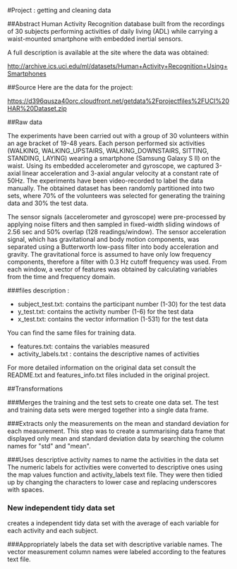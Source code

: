 #Project : getting and cleaning data 

##Abstract 
 Human Activity Recognition database built from the recordings of 30 subjects performing activities of daily living (ADL) while carrying a waist-mounted smartphone with embedded inertial sensors.

A full description is available at the site where the data was obtained:

http://archive.ics.uci.edu/ml/datasets/Human+Activity+Recognition+Using+Smartphones


##Source
Here are the data for the project:

https://d396qusza40orc.cloudfront.net/getdata%2Fprojectfiles%2FUCI%20HAR%20Dataset.zip

##Raw data

The experiments have been carried out with a group of 30 volunteers within an age bracket of 19-48 years. Each person performed six activities (WALKING, WALKING_UPSTAIRS, WALKING_DOWNSTAIRS, SITTING, STANDING, LAYING) wearing a smartphone (Samsung Galaxy S II) on the waist. Using its embedded accelerometer and gyroscope, we captured 3-axial linear acceleration and 3-axial angular velocity at a constant rate of 50Hz. The experiments have been video-recorded to label the data manually. The obtained dataset has been randomly partitioned into two sets, where 70% of the volunteers was selected for generating the training data and 30% the test data. 

The sensor signals (accelerometer and gyroscope) were pre-processed by applying noise filters and then sampled in fixed-width sliding windows of 2.56 sec and 50% overlap (128 readings/window). The sensor acceleration signal, which has gravitational and body motion components, was separated using a Butterworth low-pass filter into body acceleration and gravity. The gravitational force is assumed to have only low frequency components, therefore a filter with 0.3 Hz cutoff frequency was used. From each window, a vector of features was obtained by calculating variables from the time and frequency domain.

###files description : 
- subject_test.txt: contains the participant number (1-30) for the test data  
- y_test.txt: contains the activity number (1-6) for the test data  
- x_test.txt: contains the vector information (1-531) for the test data  

You can find the same files for training data.

- features.txt: contains the variables measured
- activity_labels.txt : contains the descriptive names of activities


For more detailed information on the original data set consult the README.txt and features_info.txt files included in the original project.

##Transformations 

###Merges the training and the test sets to create one data set.
The test and training data sets were merged together into a single data frame. 

###Extracts only the measurements on the mean and standard deviation for each measurement.
This step was to create a summarising data frame that displayed only mean and standard deviation data by searching the column names for "std" and "mean". 

###Uses descriptive activity names to name the activities in the data set
The numeric labels for activities were converted to descriptive ones using the map values function and activity_labels text file. They were then tidied up by changing the characters to lower case and replacing underscores with spaces.

### New independent tidy data set
creates a independent tidy data set with the average of each variable for each activity and each subject.

###Appropriately labels the data set with descriptive variable names.
The vector measurement column names were labeled according to the features text file.
